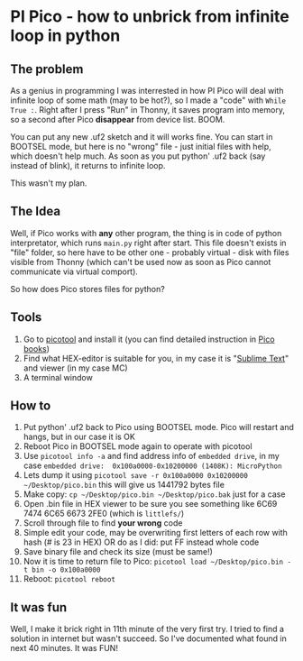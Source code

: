 # PI Pico - how to unbrick from infinite loop in python

## The problem

As a genius in programming I was interrested in how PI Pico will deal with infinite loop of some math (may to be hot?), so I made a "code" with `While True :`. Right after I press "Run" in Thonny, it saves program into memory, so a second after Pico **disappear** from device list. BOOM.

You can put any new .uf2 sketch and it will works fine. You can start in BOOTSEL mode, but here is no "wrong" file - just initial files with help, which doesn't help much. As soon as you put python' .uf2 back (say instead of blink), it returns to infinite loop.

This wasn't my plan.

## The Idea

Well, if Pico works with **any** other program, the thing is in code of python interpretator, which runs `main.py` right after start. This file doesn't exists in "file" folder, so here have to be other one - probably virtual - disk with files visible from Thonny (which can't be used now as soon as Pico cannot communicate via virtual comport).

So how does Pico stores files for python?

## Tools

1. Go to [picotool](https://github.com/raspberrypi/picotool) and install it (you can find detailed instruction in [Pico books](https://www.raspberrypi.org/documentation/pico/getting-started/))
2. Find what HEX-editor is suitable for you, in my case it is "[Sublime Text](https://www.sublimetext.com)" and viewer (in my case MC)
3. A terminal window

## How to

1. Put python' .uf2 back to Pico using BOOTSEL mode. Pico will restart and hangs, but in our case it is OK
2. Reboot Pico in BOOTSEL mode again to operate with picotool
3. Use `picotool info -a` and find address info of `embedded drive`, in my case `embedded drive:  0x100a0000-0x10200000 (1408K): MicroPython`
4. Lets dump it using `picotool save -r 0x100a0000 0x10200000 ~/Desktop/pico.bin` this will give us 1441792 bytes file
5. Make copy: `cp ~/Desktop/pico.bin ~/Desktop/pico.bak` just for a case
6. Open .bin file in HEX viewer to be sure you see something like 6C69 7474 6C65 6673 2FE0 (which is `littlefs/`)
7. Scroll through file to find **your wrong** code
8. Simple edit your code, may be overwriting first letters of each row with hash (# is 23 in HEX) OR do as I did: put FF instead whole code
9. Save binary file and check its size (must be same!)
10. Now it is time to return file to Pico: `picotool load ~/Desktop/pico.bin -t bin -o 0x100a0000`
11. Reboot: `picotool reboot`

## It was fun

Well, I make it brick right in 11th minute of the very first try. I tried to find a solution in internet but wasn't succeed. So I've documented what found in next 40 minutes. It was FUN!
